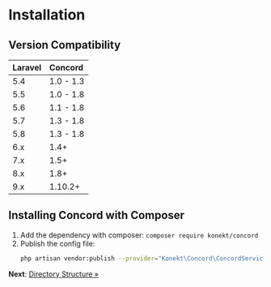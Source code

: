 # Installation

## Version Compatibility

| Laravel | Concord   |
|:--------|:----------|
| 5.4     | 1.0 - 1.3 |
| 5.5     | 1.0 - 1.8 |
| 5.6     | 1.1 - 1.8 |
| 5.7     | 1.3 - 1.8 |
| 5.8     | 1.3 - 1.8 |
| 6.x     | 1.4+      |
| 7.x     | 1.5+      |
| 8.x     | 1.8+      |
| 9.x     | 1.10.2+   |

## Installing Concord with Composer

1. Add the dependency with composer: `composer require konekt/concord`
2. Publish the config file:
    ```bash
    php artisan vendor:publish --provider="Konekt\Concord\ConcordServiceProvider" --tag=config
    ```

**Next**: [Directory Structure &raquo;](directory-structure.md)
